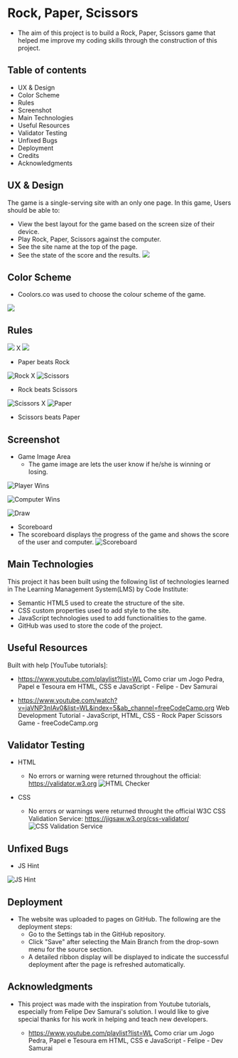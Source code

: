 # Rock, Paper, Scissors
- The aim of this project is to build a Rock, Paper, Scissors game that helped me improve my coding skills through the construction of this project.

## Table of contents
- UX & Design
- Color Scheme
- Rules
- Screenshot
- Main Technologies
- Useful Resources
- Validator Testing
- Unfixed Bugs
- Deployment
- Credits
- Acknowledgments


## UX & Design
 
The game is a single-serving site with an only one page. In this game, Users should be able to:

- View the best layout for the game based on the screen size of their device.
- Play Rock, Paper, Scissors against the computer.
- See the site name at the top of the page.
- See the state of the score and the results.
![](assets/images/2022-10-01.png)


## Color Scheme

- Coolors.co was used to choose the colour scheme of the game.

![](assets/images/2022-10-01%20(8).png)

## Rules


![](assets/images/icon-paper.svg) X
![](assets/images/icon-rock.svg)
- Paper beats Rock

![Rock](assets/images/icon-rock.svg) X
![Scissors](assets/images/icon-scissors.svg)
- Rock beats Scissors

![Scissors](assets/images/icon-scissors.svg) X
![Paper](assets/images/icon-paper.svg)
- Scissors beats Paper


## Screenshot

- Game Image Area
  - The game image are lets the user know if he/she is winning or losing.

![Player Wins](assets/images/2022-10-01%20(5).png)



![Computer Wins](assets/images/2022-10-01%20(4).png)



![Draw](assets/images/2022-10-01%20(3).png)


-  Scoreboard
  - The scoreboard displays the progress of the game and shows the score of the user and computer.
 ![Scoreboard](assets/images/2022-10-01%20(7).png)


## Main Technologies

This project it has been built using the following list of technologies learned in The Learning Management System(LMS) by Code Institute:

- Semantic HTML5 used to create the structure of the site.
- CSS custom properties used to add style to the site.
- JavaScript technologies used to add functionalities to the game.
- GitHub was used to store the code of the project.

## Useful Resources

  Built with help [YouTube tutorials]:

 - https://www.youtube.com/playlist?list=WL
Como criar um Jogo Pedra, Papel e Tesoura em HTML, CSS e JavaScript - Felipe - Dev Samurai


- https://www.youtube.com/watch?v=jaVNP3nIAv0&list=WL&index=5&ab_channel=freeCodeCamp.org
Web Development Tutorial - JavaScript, HTML, CSS - Rock Paper Scissors Game  - freeCodeCamp.org


## Validator Testing 

- HTML
  - No errors or warning were returned throughout the official:  https://validator.w3.org
![HTML Checker](assets/images/2022-10-01%20(9).png)

- CSS
  - No errors or warnings were returned throught the official W3C CSS Validation Service: https://jigsaw.w3.org/css-validator/
![CSS Validation Service](assets/images/2022-10-01%20(10).png)



## Unfixed Bugs

- JS Hint

![JS Hint](assets/images/2022-10-03.png)


## Deployment

- The website was uploaded to pages on GitHub. The following are the deployment steps:
  - Go to the Settings tab in the GitHub repository.
  - Click "Save" after selecting the Main Branch from the drop-sown menu for the source section.
  - A detailed ribbon display will be displayed to indicate the successful deployment after the page is refreshed automatically.

## Acknowledgments

- This project was made with the inspiration from  Youtube tutorials, especially from Felipe Dev Samurai's  solution. I would like to give special thanks for his work in helping and teach new developers.

   - https://www.youtube.com/playlist?list=WL
    Como criar um Jogo Pedra, Papel e Tesoura em HTML, CSS e JavaScript - Felipe - Dev Samurai




 
